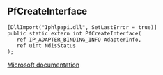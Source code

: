 ## PfCreateInterface

```
[DllImport("Iphlpapi.dll", SetLastError = true)]
public static extern int PfCreateInterface(
   ref IP_ADAPTER_BINDING_INFO AdapterInfo,
   ref uint NdisStatus
);
```

[Microsoft documentation](TODO)
